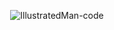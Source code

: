 <p align="center"> <img src="https://github-readme-stats.vercel.app/api?username=IllustratedMan-code&show_icons=true&bg_color=272e33&text_color=d3c6aa&border_color=3c4841&title_color=e69875&icon_color=a7c080" alt="IllustratedMan-code" />

